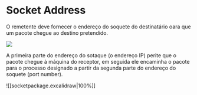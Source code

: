 # Socket Address
O remetente deve fornecer o endereço do soquete do destinatário oara que um pacote chegue ao destino pretendido.

<img src="https://miro.medium.com/v2/resize:fit:713/1*inXJyc6F9icN_6nCgrqBwQ.png">

A primeira parte do endereço do sotaque (o endereço IP) perite que o pacote chegue à máquina do receptor, em seguida ele encaminha o pacote para o processo designado a partir da segunda parte do endereço do soquete (port number).

![[socketpackage.excalidraw|100%]]

